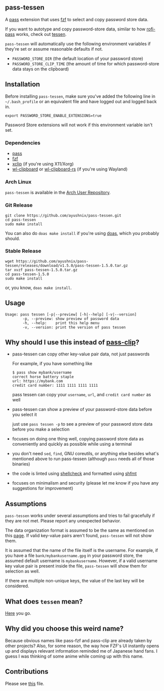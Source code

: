## pass-tessen

A [pass](https://www.passwordstore.org/) extension that uses [fzf](https://github.com/junegunn/fzf)
to select and copy password store data.

If you want to autotype and copy password-store data, similar to how
[rofi-pass](https://github.com/carnager/rofi-pass) works, check out
[tessen](https://github.com/ayushnix/tessen).

`pass-tessen` will automatically use the following environment variables if they're set or assume
reasonable defaults if not.

- `PASSWORD_STORE_DIR` (the default location of your password store)
- `PASSWORD_STORE_CLIP_TIME` (the amount of time for which password-store data stays on the
  clipboard)

## Installation

Before installing `pass-tessen`, make sure you've added the following line in `~/.bash_profile` or
an equivalent file and have logged out and logged back in.

```
export PASSWORD_STORE_ENABLE_EXTENSIONS=true
```

Password Store extensions will not work if this environment variable isn't set.

### Dependencies

- [pass](https://git.zx2c4.com/password-store/)
- [fzf](https://github.com/junegunn/fzf)
- [xclip](https://github.com/astrand/xclip) (if you're using X11/Xorg)
- [wl-clipboard](https://github.com/bugaevc/wl-clipboard) or
  [wl-clipboard-rs](https://github.com/YaLTeR/wl-clipboard-rs) (if you're using Wayland)

### Arch Linux

`pass-tessen` is available in the [Arch User
Repository](https://aur.archlinux.org/packages/pass-tessen/).

### Git Release

```
git clone https://github.com/ayushnix/pass-tessen.git
cd pass-tessen
sudo make install
```

You can also do `doas make install` if you're using [doas](https://github.com/Duncaen/OpenDoas),
which you probably should.

### Stable Release

```
wget https://github.com/ayushnix/pass-tessen/releases/download/v1.5.0/pass-tessen-1.5.0.tar.gz
tar xvzf pass-tessen-1.5.0.tar.gz
cd pass-tessen-1.5.0
sudo make install
```

or, you know, `doas make install`.

## Usage

```
Usage: pass tessen [-p|--preview] [-h|--help] [-v|--version]
        -p, --preview: show preview of password data
        -h, --help:    print this help menu
        -v, --version: print the version of pass tessen
```

## Why should I use this instead of [pass-clip](https://github.com/ibizaman/pass-clip)?

- pass-tessen can copy other key-value pair data, not just passwords

  For example, if you have something like

  ```
  $ pass show mybank/username
  correct horse battery staple
  url: https://mybank.com
  credit card number: 1111 1111 1111 1111
  ```

  pass tessen can copy your `username`, `url`, and `credit card number` as well

- pass-tessen can show a preview of your password-store data before you select it

  just use `pass tessen -p` to see a preview of your password store data before you make a selection
- focuses on doing one thing well, copying password store data as conveniently and quickly as
  possible while using a terminal
- you don't need `sed`, `find`, GNU coreutils, or anything else besides what's mentioned above to
  run pass-tessen (although `pass` needs all of those binaries)
- the code is linted using [shellcheck](https://github.com/koalaman/shellcheck) and formatted using
  [shfmt](https://github.com/mvdan/sh)
- focuses on minimalism and security (please let me know if you have any suggestions for
  improvement)

## Assumptions

`pass-tessen` works under several assumptions and tries to fail gracefully if they are not met.
Please report any unexpected behavior.

The data organization format is assumed to be the same as mentioned on this
[page](https://www.passwordstore.org/). If valid key-value pairs aren't found, `pass-tessen` will
not show them.

It is assumed that the name of the file itself is the username. For example, if you have a file
`bank/mybankusername.gpg` in your password store, the assumed default username is `mybankusername`.
However, if a valid username key value pair is present inside the file, `pass-tessen` will show them
for selection as well.

If there are multiple non-unique keys, the value of the last key will be considered.

## What does `tessen` mean?

[Here](https://en.wikipedia.org/wiki/Japanese_war_fan) you go.

## Why did you choose this weird name?

Because obvious names like pass-fzf and pass-clip are already taken by other projects? Also, for
some reason, the way how FZF's UI instantly opens up and displays relevant information reminded me
of Japanese hand fans. I guess I was thinking of some anime while coming up with this name.

## Contributions

Please see [this](https://github.com/ayushnix/pass-tessen/blob/master/CONTRIBUTING.md) file.
